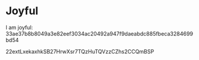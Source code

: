 # Joyful

I am joyful: 33ae37b8b8049a3e82eef3034ac20492a947f9daeabdc885fbeca3284699bd54


22extLxekaxhkSB27HrwXsr7TQzHuTQVzzCZhs2CCQmBSP